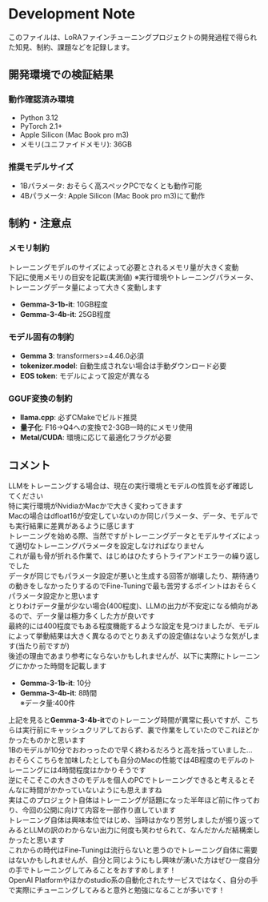 # Development Note

このファイルは、LoRAファインチューニングプロジェクトの開発過程で得られた知見、制約、課題などを記録します。

## 開発環境での検証結果

### 動作確認済み環境
- Python 3.12
- PyTorch 2.1+
- Apple Silicon (Mac Book pro m3)
- メモリ(ユニファイドメモリ): 36GB 

### 推奨モデルサイズ
- 1Bパラメータ: おそらく高スペックPCでなくとも動作可能
- 4Bパラメータ: Apple Silicon (Mac Book pro m3)にて動作

## 制約・注意点

### メモリ制約
トレーニングモデルのサイズによって必要とされるメモリ量が大きく変動  
下記に使用メモリの目安を記載(実測値) ※実行環境やトレーニングパラメータ、トレーニングデータ量によって大きく変動します
- **Gemma-3-1b-it**: 10GB程度
- **Gemma-3-4b-it**: 25GB程度
  
### モデル固有の制約
- **Gemma 3**: transformers>=4.46.0必須
- **tokenizer.model**: 自動生成されない場合は手動ダウンロード必要
- **EOS token**: モデルによって設定が異なる

### GGUF変換の制約
- **llama.cpp**: 必ずCMakeでビルド推奨
- **量子化**: F16→Q4への変換で2-3GB一時的にメモリ使用
- **Metal/CUDA**: 環境に応じて最適化フラグが必要

## コメント

LLMをトレーニングする場合は、現在の実行環境とモデルの性質を必ず確認してください  
特に実行環境がNvidiaかMacかで大きく変わってきます  
Macの場合はdfloat16が安定していないのか同じパラメータ、データ、モデルでも実行結果に差異があるように感じます  
トレーニングを始める際、当然ですがトレーニングデータとモデルサイズによって適切なトレーニングパラメータを設定しなければなりません  
これが最も骨が折れる作業で、はじめはひたすらトライアンドエラーの繰り返しでした  
データが同じでもパラメータ設定が悪いと生成する回答が崩壊したり、期待通りの動きをしなかったりするのでFine-Tuningで最も苦労するポイントはおそらくパラメータ設定かと思います  
とりわけデータ量が少ない場合(400程度)、LLMの出力が不安定になる傾向があるので、データ量は極力多くした方が良いです  
最終的には400程度でもある程度機能するような設定を見つけましたが、モデルによって挙動結果は大きく異なるのでとりあえずの設定値はないような気がします(当たり前ですが)  
後述の理由であまり参考にならないかもしれませんが、以下に実際にトレーニングにかかった時間を記載します

- **Gemma-3-1b-it**: 10分
- **Gemma-3-4b-it**: 8時間  
※データ量:400件

上記を見ると**Gemma-3-4b-it**でのトレーニング時間が異常に長いですが、こちらは実行前にキャッシュクリアしておらず、裏で作業をしていたのでこれほどかかったものかと思います  
1Bのモデルが10分でおわっったので早く終わるだろうと高を括っていました...  
おそらくこちらを加味したとしても自分のMacの性能では4B程度のモデルのトレーニングには4時間程度はかかりそうです  
逆にそこそこの大きさのモデルを個人のPCでトレーニングできると考えるとそんなに時間がかかっていないようにも思えますね  
実はこのプロジェクト自体はトレーニングが話題になった半年ほど前に作っており、今回の公開に向けて内容を一部作り直しています  
トレーニング自体は興味本位ではじめ、当時はかなり苦労しましたが振り返ってみるとLLMの訳のわからない出力に何度も笑わせられて、なんだかんだ結構楽しかったと思います  
これからの時代はFine-Tuningは流行らないと思うのでトレーニング自体に需要はないかもしれませんが、自分と同じようにもし興味が湧いた方はぜひ一度自分の手でトレーニングしてみることをおすすめします！  
OpenAI Platformやほかのstudio系の自動化されたサービスではなく、自分の手で実際にチューニングしてみると意外と勉強になることが多いです！  
